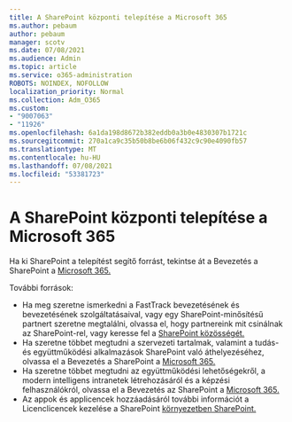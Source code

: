 ```yaml
---
title: A SharePoint központi telepítése a Microsoft 365
ms.author: pebaum
author: pebaum
manager: scotv
ms.date: 07/08/2021
ms.audience: Admin
ms.topic: article
ms.service: o365-administration
ROBOTS: NOINDEX, NOFOLLOW
localization_priority: Normal
ms.collection: Adm_O365
ms.custom:
- "9007063"
- "11926"
ms.openlocfilehash: 6a1da198d8672b382eddb0a3b0e4830307b1721c
ms.sourcegitcommit: 270a1ca9c35b50b8be6b06f432c9c90e4090fb57
ms.translationtype: MT
ms.contentlocale: hu-HU
ms.lasthandoff: 07/08/2021
ms.locfileid: "53381723"
---
```

# <a name="deploy-sharepoint-in-microsoft-365"></a>A SharePoint központi telepítése a Microsoft 365

Ha ki SharePoint a telepítést segítő forrást, tekintse át a Bevezetés a SharePoint a [Microsoft 365.](/sharepoint/introduction) 

További források: 

- Ha meg szeretne ismerkedni a FastTrack bevezetésének és bevezetésének szolgáltatásaival, vagy egy SharePoint-minősítésű partnert szeretne megtalálni, olvassa el, hogy partnereink mit csinálnak az SharePoint-rel, vagy keresse fel a [SharePoint közösségét.](https://techcommunity.microsoft.com/t5/sharepoint/ct-p/SharePoint) [](/microsoft-365/sharepoint/sharepoint-partners-sharepoint-support) 
- Ha szeretne többet megtudni a szervezeti tartalmak, valamint a tudás- és együttműködési alkalmazások SharePoint való áthelyezéséhez, olvassa el a Bevezetés a SharePoint a [Microsoft 365.](/sharepoint/introduction#migration) 
- Ha szeretne többet megtudni az együttműködési lehetőségekről, a modern intelligens intranetek létrehozásáról és a képzési felhasználókról, olvassa el a Bevezetés az SharePoint a [Microsoft 365.](/sharepoint/introduction#collaboration) 
- Az appok és applicencek hozzáadásáról további információt a Licenclicencek kezelése a SharePoint [környezetben SharePoint.](/sharepoint/manage-app-licenses) 


